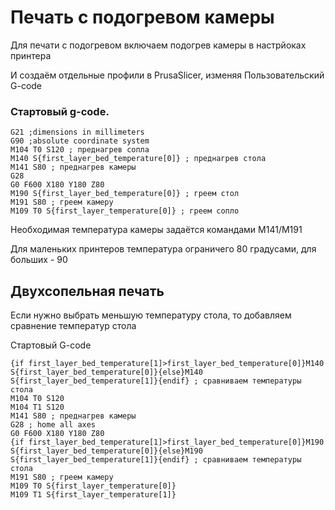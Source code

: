 # Печать с подогревом камеры

Для печати с подогревом включаем подогрев камеры в настрйоках принтера

И создаём отдельные профили в PrusaSlicer, изменяя Пользовательский G-code

### Стартовый g-code.

```
G21 ;dimensions in millimeters
G90 ;absolute coordinate system
M104 T0 S120 ; преднагрев сопла
M140 S{first_layer_bed_temperature[0]} ; преднагрев стола
M141 S80 ; преднагрев камеры
G28
G0 F600 X180 Y180 Z80
M190 S{first_layer_bed_temperature[0]} ; греем стол
M191 S80 ; греем камеру
M109 T0 S{first_layer_temperature[0]} ; греем сопло
```

Необходимая температура камеры задаётся командами M141/M191

Для маленьких принтеров температура ограничего 80 градусами, для больших - 90

## Двухсопельная печать

Если нужно выбрать меньшую температуру стола, то добавляем сравнение температур стола

Стартовый G-code
```
{if first_layer_bed_temperature[1]>first_layer_bed_temperature[0]}M140 S{first_layer_bed_temperature[0]}{else}M140 S{first_layer_bed_temperature[1]}{endif} ; сравниваем температуры стола
M104 T0 S120
M104 T1 S120
M141 S80 ; преднагрев камеры
G28 ; home all axes
G0 F600 X180 Y180 Z80
{if first_layer_bed_temperature[1]>first_layer_bed_temperature[0]}M190 S{first_layer_bed_temperature[0]}{else}M190 S{first_layer_bed_temperature[1]}{endif} ; сравниваем температуры стола
M191 S80 ; греем камеру
M109 T0 S{first_layer_temperature[0]}
M109 T1 S{first_layer_temperature[1]}
```